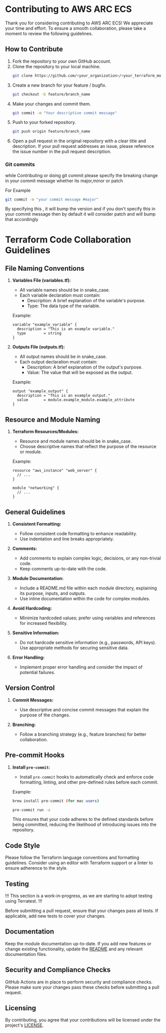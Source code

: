 # Contributing to AWS ARC ECS

Thank you for considering contributing to AWS ARC ECS! We appreciate your time and effort.
To ensure a smooth collaboration, please take a moment to review the following guidelines.

## How to Contribute

1. Fork the repository to your own GitHub account.
2. Clone the repository to your local machine.
   ```bash
   git clone https://github.com/<your_organization>/<your_terraform_module>.git
   ```
3. Create a new branch for your feature / bugfix.
   ```bash
   git checkout -b feature/branch_name
   ```
4. Make your changes and commit them.
   ```bash
   git commit -m "Your descriptive commit message"  
   ```
5. Push to your forked repository.
   ```bash
   git push origin feature/branch_name
   ```
6. Open a pull request in the original repository with a clear title and description.
   If your pull request addresses an issue, please reference the issue number in the pull request description.

### Git commits

while Contributing or doing git commit please specify the breaking change in your commit message whether its major,minor or patch

For Example

```sh
git commit -m "your commit message #major"
```
By specifying this , it will bump the version and if you don't specify this in your commit message then by default it will consider patch and will bump that accordingly

# Terraform Code Collaboration Guidelines

## File Naming Conventions

1. **Variables File (variables.tf):**
    - All variable names should be in snake_case.
    - Each variable declaration must contain:
        - Description: A brief explanation of the variable's purpose.
        - Type: The data type of the variable.

    Example:
    ```hcl
    variable "example_variable" {
      description = "This is an example variable."
      type        = string
    }
    ```

2. **Outputs File (outputs.tf):**
    - All output names should be in snake_case.
    - Each output declaration must contain:
        - Description: A brief explanation of the output's purpose.
        - Value: The value that will be exposed as the output.

    Example:
    ```hcl
    output "example_output" {
      description = "This is an example output."
      value       = module.example_module.example_attribute
    }
    ```

## Resource and Module Naming

1. **Terraform Resources/Modules:**
    - Resource and module names should be in snake_case.
    - Choose descriptive names that reflect the purpose of the resource or module.

    Example:
    ```hcl
    resource "aws_instance" "web_server" {
      // ...
    }

    module "networking" {
      // ...
    }
    ```

## General Guidelines

1. **Consistent Formatting:**
    - Follow consistent code formatting to enhance readability.
    - Use indentation and line breaks appropriately.

2. **Comments:**
    - Add comments to explain complex logic, decisions, or any non-trivial code.
    - Keep comments up-to-date with the code.

3. **Module Documentation:**
    - Include a README.md file within each module directory, explaining its purpose, inputs, and outputs.
    - Use inline documentation within the code for complex modules.

4. **Avoid Hardcoding:**
    - Minimize hardcoded values; prefer using variables and references for increased flexibility.

5. **Sensitive Information:**
    - Do not hardcode sensitive information (e.g., passwords, API keys). Use appropriate methods for securing sensitive data.

6. **Error Handling:**
    - Implement proper error handling and consider the impact of potential failures.

## Version Control

1. **Commit Messages:**
    - Use descriptive and concise commit messages that explain the purpose of the changes.

2. **Branching:**
    - Follow a branching strategy (e.g., feature branches) for better collaboration.

## Pre-commit Hooks

1. **Install `pre-commit`:**
    - Install `pre-commit` hooks to automatically check and enforce code formatting, linting, and other pre-defined rules before each commit.

    Example:
    ```bash
    brew install pre-commit (for mac users)
    ```
    ```bash
    pre-commit run -a
    ```

    This ensures that your code adheres to the defined standards before being committed, reducing the likelihood of introducing issues into the repository.

## Code Style

Please follow the Terraform language conventions and formatting guidelines. Consider using an editor with Terraform support or a linter to ensure adherence to the style.

## Testing

!!! This section is a work-in-progress, as we are starting to adopt testing using Terratest. !!!

Before submitting a pull request, ensure that your changes pass all tests. If applicable, add new tests to cover your changes.

## Documentation

Keep the module documentation up-to-date. If you add new features or change existing functionality, update the [README](README.md) and any relevant documentation files.

## Security and Compliance Checks

GitHub Actions are in place to perform security and compliance checks. Please make sure your changes pass these checks before submitting a pull request.

## Licensing

By contributing, you agree that your contributions will be licensed under the project's [LICENSE](LICENSE).
